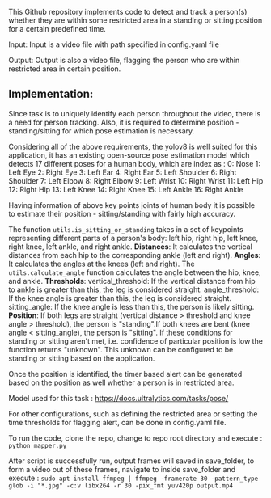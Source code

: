This Github repository implements code to detect and track a person(s) whether they are within some restricted area in a standing or sitting position for a certain predefined time.

Input: Input is a video file with path specified in config.yaml file

Output: Output is also a video file, flagging the person who are within restricted area in certain position.

## Implementation:

Since task is to uniquely identify each person throughout the video, there is a need for person tracking. Also, it is required to determine position - standing/sitting for which pose estimation is necessary.

Considering all of the above requirements, the yolov8 is well suited for this application, it has an existing open-source pose estimation model which detects 17 different poses for a human body, which are index as : 0: Nose 1: Left Eye 2: Right Eye 3: Left Ear 4: Right Ear 5: Left Shoulder 6: Right Shoulder 7: Left Elbow 8: Right Elbow 9: Left Wrist 10: Right Wrist 11: Left Hip 12: Right Hip 13: Left Knee 14: Right Knee 15: Left Ankle 16: Right Ankle

Having information of above key points joints of human body it is possible to estimate their position - sitting/standing with fairly high accuracy.

The function ```utils.is_sitting_or_standing``` takes in a set of keypoints representing different parts of a person's body: left hip, right hip, left knee, right knee, left ankle, and right ankle. 
**Distances**: It calculates the vertical distances from each hip to the corresponding ankle (left and right). 
**Angles**: It calculates the angles at the knees (left and right). The ```utils.calculate_angle``` function calculates the angle between the hip, knee, and ankle.
**Thresholds**: vertical_threshold: If the vertical distance from hip to ankle is greater than this, the leg is considered straight. angle_threshold: If the knee angle is greater than this, the leg is considered straight. sitting_angle: If the knee angle is less than this, the person is likely sitting.
**Position**: If both legs are straight (vertical distance > threshold and knee angle > threshold), the person is "standing".If both knees are bent (knee angle < sitting_angle), the person is "sitting". 
If these conditions for standing or sitting aren't met, i.e. confidence of particular position is low the function returns "unknown". This unknown can be configured to be standing or sitting based on the application.

Once the position is identified, the timer based alert can be generated based on the position as well whether a person is in restricted area.

Model used for this task : https://docs.ultralytics.com/tasks/pose/

For other configurations, such as defining the restricted area or setting the time thresholds for flagging alert, can be done in config.yaml file.

To run the code, clone the repo, change to repo root directory and execute : ```python mapper.py```

After script is successfully run, output frames will saved in save_folder, to form a video out of these frames, navigate to inside save_folder and execute : ```sudo apt install ffmpeg | ffmpeg -framerate 30 -pattern_type glob -i "*.jpg" -c:v libx264 -r 30 -pix_fmt yuv420p output.mp4```
